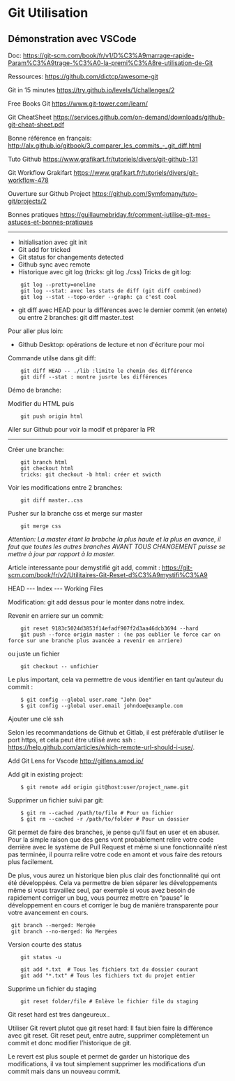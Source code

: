 # Git Utilisation

## Démonstration avec VSCode

Doc: https://git-scm.com/book/fr/v1/D%C3%A9marrage-rapide-Param%C3%A9trage-%C3%A0-la-premi%C3%A8re-utilisation-de-Git

Ressources:
https://github.com/dictcp/awesome-git


Git in 15 minutes
https://try.github.io/levels/1/challenges/2

Free Books Git
https://www.git-tower.com/learn/

Git CheatSheet
https://services.github.com/on-demand/downloads/github-git-cheat-sheet.pdf


Bonne référence en français:
http://alx.github.io/gitbook/3_comparer_les_commits_-_git_diff.html


Tuto Github
https://www.grafikart.fr/tutoriels/divers/git-github-131

Git Workflow Grakifart
https://www.grafikart.fr/tutoriels/divers/git-workflow-478

Ouverture sur Github Project
https://github.com/Symfomany/tuto-git/projects/2

Bonnes pratiques
https://guillaumebriday.fr/comment-jutilise-git-mes-astuces-et-bonnes-pratiques


------------------------------------------------------------------------------------------------------

+ Initialisation avec git init
+ Git add for tricked
+ Git status for changements detected
+ Github sync avec remote
+ Historique avec git log (tricks: git log ./css)
Tricks de git log:
```
    git log --pretty=oneline
    git log --stat: avec les stats de diff (git diff combined)
    git log --stat --topo-order --graph: ça c'est cool
```
+ git diff avec HEAD pour la différences avec le dernier commit (en entete) ou entre 2 branches: git diff master..test


Pour aller plus loin:

+ Github Desktop: opérations de lecture et non d'écriture pour moi


Commande utilse dans git diff:
```
    git diff HEAD -- ./lib :limite le chemin des différence
    git diff --stat : montre jusrte les différences
```


Démo de branche:

Modifier du HTML puis
```
    git push origin html
```
Aller sur Github pour voir la modif et préparer la PR

---------------------
Créer une branche: 

```
    git branch html
    git checkout html
    tricks: git checkout -b html: créer et swicth
```

Voir les modifications entre 2 branches:

```
    git diff master..css
```

Pusher sur la branche css et merge sur master

```
    git merge css
```

*Attention: La master étant la brabche la plus haute et la plus en avance, 
il faut que toutes les autres branches AVANT TOUS CHANGEMENT puisse se mettre à jour par rapport à la master.*


Article interessante pour demystifié git add, commit :
https://git-scm.com/book/fr/v2/Utilitaires-Git-Reset-d%C3%A9mystifi%C3%A9

HEAD --- Index --- Working Files

Modification: git add dessus pour le monter dans notre index.



Revenir en arriere sur un commit:

```
    git reset 9183c5024d3853f14efadf907f2d3aa46dcb3694 --hard
    git push --force origin master : (ne pas oublier le force car on force sur une branche plus avancée a revenir en arriere)
```

ou juste un fichier

```
    git checkout -- unfichier
```

Le plus important, cela va permettre de vous identifier en tant qu’auteur du commit :

```
    $ git config --global user.name "John Doe"
    $ git config --global user.email johndoe@example.com
```


Ajouter une clé ssh

Selon les recommandations de Github et Gitlab, il est préférable d’utiliser le port https, et cela peut être utilisé avec ssh : https://help.github.com/articles/which-remote-url-should-i-use/.


Add Git Lens for Vscode
http://gitlens.amod.io/


Add git in existing project:

```
    $ git remote add origin git@host:user/project_name.git
```

Supprimer un fichier suivi par git:

```
    $ git rm --cached /path/to/file # Pour un fichier
    $ git rm --cached -r /path/to/folder # Pour un dossier
```

Git permet de faire des branches, je pense qu’il faut en user et en abuser. Pour la simple raison que des gens vont probablement relire votre code derrière avec le système de Pull Request et même si une fonctionnalité n’est pas terminée, il pourra relire votre code en amont et vous faire des retours plus facilement.

De plus, vous aurez un historique bien plus clair des fonctionnalité qui ont été développées. Cela va permettre de bien séparer les développements même si vous travaillez seul, par exemple si vous avez besoin de rapidement corriger un bug, vous pourrez mettre en “pause” le développement en cours et corriger le bug de manière transparente pour votre avancement en cours.


```
 git branch --merged: Mergée
 git branch --no-merged: No Mergées
 ```

Version courte des status
```
    git status -u
```

```
    git add *.txt  # Tous les fichiers txt du dossier courant
    git add "*.txt" # Tous les fichiers txt du projet entier
```

Supprime un fichier du staging
```
    git reset folder/file # Enlève le fichier file du staging
```

Git reset hard est tres dangeureux..


Utiliser Git revert plutot que git reset hard:
Il faut bien faire la différence avec git reset. Git reset peut, entre autre, supprimer complètement un commit et donc modifier l’historique de git.

Le revert est plus souple et permet de garder un historique des modifications, il va tout simplement supprimer les modifications d’un commit mais dans un nouveau commit.



